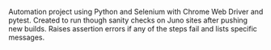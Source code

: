 Automation project using Python and Selenium with Chrome Web Driver and pytest. Created to run though sanity checks on Juno sites after pushing
new builds. Raises assertion errors if any of the steps fail and lists specific messages.
